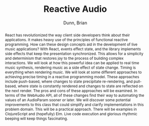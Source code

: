 --- 
title: "Reactive Audio" 
abstract: "React has revolutionized the way client side developers think about their applications. It makes heavy use of the principles of functional reactive programming. How can these design concepts aid in the development of live music applications? With React, events effect state, and the library implements side effects that keep the presentation synchronized. This allows for a simplicity and determinism that restores joy to the process of building complex interactions. We will look at how this powerful idea can be applied to real time music synthesis, rendering music as a side effect of state change. Timing is everything when rendering music. We will look at some different approaches to achieving precise timing in a reactive programming model. These approaches include push-based, where changes to state precipitate re-rendering, and pull-based, where state is constantly rendered and changes to state are reflected on the next render. The pros and cons of these approaches will be examined. In terms of the WebAudio API, all of these changes find their way to automating the values of an AudioParam sooner or later. We will discover some potential improvements to this class that could simplify and clarify implementations in this problem domain. This will be a practical approach. There will be examples in ClojureScript and (hopefully) Elm. Live code execution and glorious rhythmic beeping will keep things fascinating." 
address: "Atlanta, Georgia" 
author: "Dunn, Brian"
webAuthor: "Brian Dunn" 
booktitle: "Proceedings of the International Web Audio Conference" 
editor: "Freeman, Jason and Lerch, Alexander and Paradis, Matthew" 
month: "Proceedings of the International Web Audio Conference"
pages: "" 
publisher: "Georgia Tech" 
series: "WAC '16"
track: "Talk"  
year: "2016" 
id: "2016_EA_89" 
tags: year2016
media: undefined 
pdflink: undefined
ISSN: 2663-5844
---
